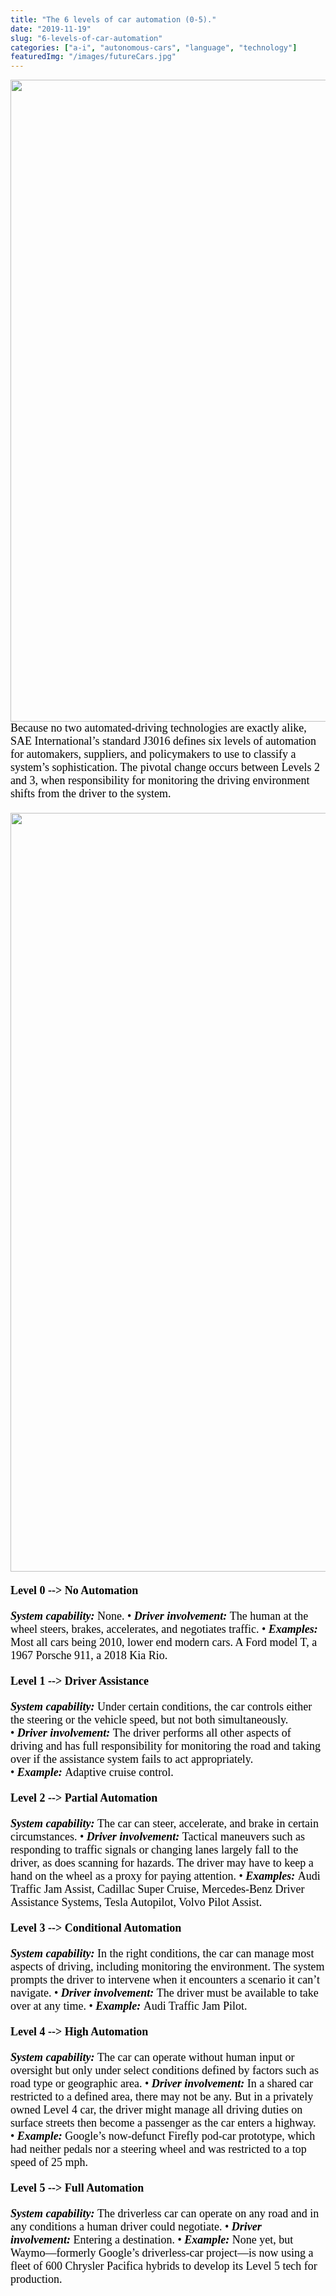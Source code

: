 ```yaml
---
title: "The 6 levels of car automation (0-5)."
date: "2019-11-19"
slug: "6-levels-of-car-automation"
categories: ["a-i", "autonomous-cars", "language", "technology"]
featuredImg: "/images/futureCars.jpg"
---
```


<p class="body-text" style="box-sizing: border-box; margin-top: 0px; margin-bottom: 1.25rem; caret-color: rgb(0, 0, 0); color: rgb(0, 0, 0); font-family: Charter, Georgia, Times, serif; font-size: 18px; font-style: normal; font-variant-caps: normal; font-weight: normal; letter-spacing: normal; orphans: auto; text-align: start; text-indent: 0px; text-transform: none; white-space: normal; widows: auto; word-spacing: 0px; -webkit-tap-highlight-color: rgba(26, 26, 26, 0.301961); -webkit-text-size-adjust: 100%; -webkit-text-stroke-width: 0px; text-decoration: none"><img src="https://ybotman.com/wp-content/uploads/img_0985.jpg" class="aligncenter size-medium wp-image-1005" width="2048" height="1027">Because no two automated-driving technologies are exactly alike, SAE International’s standard J3016 defines six levels of automation for automakers, suppliers, and policymakers to use to classify a system’s sophistication. The pivotal change occurs between Levels 2 and 3, when responsibility for monitoring the driving environment shifts from the driver to the system.</p>
<p class="body-text" style="box-sizing: border-box; margin-top: 0px; margin-bottom: 1.25rem; caret-color: rgb(0, 0, 0); color: rgb(0, 0, 0); font-family: Charter, Georgia, Times, serif; font-size: 18px; font-style: normal; font-variant-caps: normal; font-weight: normal; letter-spacing: normal; orphans: auto; text-align: start; text-indent: 0px; text-transform: none; white-space: normal; widows: auto; word-spacing: 0px; -webkit-tap-highlight-color: rgba(26, 26, 26, 0.301961); -webkit-text-size-adjust: 100%; -webkit-text-stroke-width: 0px; text-decoration: none"><img src="https://ybotman.com/wp-content/uploads/img_0989.jpg" class="size-full wp-image-1021" width="2048" height="1214"></p>
<p class="body-text" style="box-sizing: border-box; margin-top: 0px; margin-bottom: 1.25rem; caret-color: rgb(0, 0, 0); color: rgb(0, 0, 0); font-family: Charter, Georgia, Times, serif; font-size: 18px; font-style: normal; font-variant-caps: normal; font-weight: normal; letter-spacing: normal; orphans: auto; text-align: start; text-indent: 0px; text-transform: none; white-space: normal; widows: auto; word-spacing: 0px; -webkit-tap-highlight-color: rgba(26, 26, 26, 0.301961); -webkit-text-size-adjust: 100%; -webkit-text-stroke-width: 0px; text-decoration: none"><strong style="box-sizing: border-box; font-weight: 700">Level 0 --&gt; No Automation</strong></p>
<p class="body-text" style="box-sizing: border-box; margin-top: 0px; margin-bottom: 1.25rem; caret-color: rgb(0, 0, 0); color: rgb(0, 0, 0); font-family: Charter, Georgia, Times, serif; font-size: 18px; font-style: normal; font-variant-caps: normal; font-weight: normal; letter-spacing: normal; orphans: auto; text-align: start; text-indent: 0px; text-transform: none; white-space: normal; widows: auto; word-spacing: 0px; -webkit-tap-highlight-color: rgba(26, 26, 26, 0.301961); -webkit-text-size-adjust: 100%; -webkit-text-stroke-width: 0px; text-decoration: none"><strong style="box-sizing: border-box; font-weight: 700"><em style="box-sizing: border-box; font-style: italic">System capability:<span class="Apple-converted-space">&nbsp;</span></em></strong>None. •<span class="Apple-converted-space">&nbsp;</span><strong style="box-sizing: border-box; font-weight: 700"><em style="box-sizing: border-box; font-style: italic">Driver involvement:<span class="Apple-converted-space">&nbsp;</span></em></strong>The human at the wheel steers, brakes, accelerates, and negotiates traffic. •<span class="Apple-converted-space">&nbsp;</span><strong style="box-sizing: border-box; font-weight: 700"><em style="box-sizing: border-box; font-style: italic">Examples:</em></strong> Most all cars being 2010, lower end modern cars. A Ford model T, a 1967 Porsche 911, a 2018 Kia Rio.</p>
<p class="body-text" style="box-sizing: border-box; margin-top: 0px; margin-bottom: 1.25rem; caret-color: rgb(0, 0, 0); color: rgb(0, 0, 0); font-family: Charter, Georgia, Times, serif; font-size: 18px; font-style: normal; font-variant-caps: normal; font-weight: normal; letter-spacing: normal; orphans: auto; text-align: start; text-indent: 0px; text-transform: none; white-space: normal; widows: auto; word-spacing: 0px; -webkit-tap-highlight-color: rgba(26, 26, 26, 0.301961); -webkit-text-size-adjust: 100%; -webkit-text-stroke-width: 0px; text-decoration: none"><strong style="box-sizing: border-box; font-weight: 700">Level 1 --&gt; Driver Assistance</strong></p>
<p class="body-text" style="box-sizing: border-box; margin-top: 0px; margin-bottom: 1.25rem; caret-color: rgb(0, 0, 0); color: rgb(0, 0, 0); font-family: Charter, Georgia, Times, serif; font-size: 18px; font-style: normal; font-variant-caps: normal; font-weight: normal; letter-spacing: normal; orphans: auto; text-align: start; text-indent: 0px; text-transform: none; white-space: normal; widows: auto; word-spacing: 0px; -webkit-tap-highlight-color: rgba(26, 26, 26, 0.301961); -webkit-text-size-adjust: 100%; -webkit-text-stroke-width: 0px; text-decoration: none"><strong style="box-sizing: border-box; font-weight: 700"><em style="box-sizing: border-box; font-style: italic">System capability:<span class="Apple-converted-space">&nbsp;</span></em></strong>Under certain conditions, the car controls either the steering or the vehicle speed, but not both simultaneously. •<span class="Apple-converted-space">&nbsp;</span><strong style="box-sizing: border-box; font-weight: 700"><em style="box-sizing: border-box; font-style: italic">Driver involvement:<span class="Apple-converted-space">&nbsp;</span></em></strong>The driver performs all other aspects of driving and has full responsibility for monitoring the road and taking over if the assistance system fails to act appropriately. •<span class="Apple-converted-space">&nbsp;</span><strong style="box-sizing: border-box; font-weight: 700"><em style="box-sizing: border-box; font-style: italic">Example:<span class="Apple-converted-space">&nbsp;</span></em></strong>Adaptive cruise control.</p>
<p class="body-text" style="box-sizing: border-box; margin-top: 0px; margin-bottom: 1.25rem; caret-color: rgb(0, 0, 0); color: rgb(0, 0, 0); font-family: Charter, Georgia, Times, serif; font-size: 18px; font-style: normal; font-variant-caps: normal; font-weight: normal; letter-spacing: normal; orphans: auto; text-align: start; text-indent: 0px; text-transform: none; white-space: normal; widows: auto; word-spacing: 0px; -webkit-tap-highlight-color: rgba(26, 26, 26, 0.301961); -webkit-text-size-adjust: 100%; -webkit-text-stroke-width: 0px; text-decoration: none"><strong style="box-sizing: border-box; font-weight: 700">Level 2 --&gt; Partial Automation</strong></p>
<p class="body-text" style="box-sizing: border-box; margin-top: 0px; margin-bottom: 1.25rem; caret-color: rgb(0, 0, 0); color: rgb(0, 0, 0); font-family: Charter, Georgia, Times, serif; font-size: 18px; font-style: normal; font-variant-caps: normal; font-weight: normal; letter-spacing: normal; orphans: auto; text-align: start; text-indent: 0px; text-transform: none; white-space: normal; widows: auto; word-spacing: 0px; -webkit-tap-highlight-color: rgba(26, 26, 26, 0.301961); -webkit-text-size-adjust: 100%; -webkit-text-stroke-width: 0px; text-decoration: none"><strong style="box-sizing: border-box; font-weight: 700"><em style="box-sizing: border-box; font-style: italic">System capability:<span class="Apple-converted-space">&nbsp;</span></em></strong>The car can steer, accelerate, and brake in certain circumstances. •<span class="Apple-converted-space">&nbsp;</span><strong style="box-sizing: border-box; font-weight: 700"><em style="box-sizing: border-box; font-style: italic">Driver involvement:<span class="Apple-converted-space">&nbsp;</span></em></strong>Tactical maneuvers such as responding to traffic signals or changing lanes largely fall to the driver, as does scanning for hazards. The driver may have to keep a hand on the wheel as a proxy for paying attention. •<span class="Apple-converted-space">&nbsp;</span><strong style="box-sizing: border-box; font-weight: 700"><em style="box-sizing: border-box; font-style: italic">Examples:<span class="Apple-converted-space">&nbsp;</span></em></strong>Audi Traffic Jam Assist, Cadillac Super Cruise, Mercedes-Benz Driver Assistance Systems, Tesla Autopilot, Volvo Pilot Assist.</p>
<p class="body-text" style="box-sizing: border-box; margin-top: 0px; margin-bottom: 1.25rem; caret-color: rgb(0, 0, 0); color: rgb(0, 0, 0); font-family: Charter, Georgia, Times, serif; font-size: 18px; font-style: normal; font-variant-caps: normal; font-weight: normal; letter-spacing: normal; orphans: auto; text-align: start; text-indent: 0px; text-transform: none; white-space: normal; widows: auto; word-spacing: 0px; -webkit-tap-highlight-color: rgba(26, 26, 26, 0.301961); -webkit-text-size-adjust: 100%; -webkit-text-stroke-width: 0px; text-decoration: none"><strong style="box-sizing: border-box; font-weight: 700">Level 3 --&gt; Conditional Automation</strong></p>
<p class="body-text" style="box-sizing: border-box; margin-top: 0px; margin-bottom: 1.25rem; caret-color: rgb(0, 0, 0); color: rgb(0, 0, 0); font-family: Charter, Georgia, Times, serif; font-size: 18px; font-style: normal; font-variant-caps: normal; font-weight: normal; letter-spacing: normal; orphans: auto; text-align: start; text-indent: 0px; text-transform: none; white-space: normal; widows: auto; word-spacing: 0px; -webkit-tap-highlight-color: rgba(26, 26, 26, 0.301961); -webkit-text-size-adjust: 100%; -webkit-text-stroke-width: 0px; text-decoration: none"><strong style="box-sizing: border-box; font-weight: 700"><em style="box-sizing: border-box; font-style: italic">System capability:<span class="Apple-converted-space">&nbsp;</span></em></strong>In the right conditions, the car can manage most aspects of driving, including monitoring the environment. The system prompts the driver to intervene when it encounters a scenario it can’t navigate. •<span class="Apple-converted-space">&nbsp;</span><strong style="box-sizing: border-box; font-weight: 700"><em style="box-sizing: border-box; font-style: italic">Driver involvement:<span class="Apple-converted-space">&nbsp;</span></em></strong>The driver must be available to take over at any time. •<span class="Apple-converted-space">&nbsp;</span><strong style="box-sizing: border-box; font-weight: 700"><em style="box-sizing: border-box; font-style: italic">Example:<span class="Apple-converted-space">&nbsp;</span></em></strong>Audi Traffic Jam Pilot.</p>
<p class="body-text" style="box-sizing: border-box; margin-top: 0px; margin-bottom: 1.25rem; caret-color: rgb(0, 0, 0); color: rgb(0, 0, 0); font-family: Charter, Georgia, Times, serif; font-size: 18px; font-style: normal; font-variant-caps: normal; font-weight: normal; letter-spacing: normal; orphans: auto; text-align: start; text-indent: 0px; text-transform: none; white-space: normal; widows: auto; word-spacing: 0px; -webkit-tap-highlight-color: rgba(26, 26, 26, 0.301961); -webkit-text-size-adjust: 100%; -webkit-text-stroke-width: 0px; text-decoration: none"><strong style="box-sizing: border-box; font-weight: 700">Level 4 --&gt; High Automation</strong></p>
<p class="body-text" style="box-sizing: border-box; margin-top: 0px; margin-bottom: 1.25rem; caret-color: rgb(0, 0, 0); color: rgb(0, 0, 0); font-family: Charter, Georgia, Times, serif; font-size: 18px; font-style: normal; font-variant-caps: normal; font-weight: normal; letter-spacing: normal; orphans: auto; text-align: start; text-indent: 0px; text-transform: none; white-space: normal; widows: auto; word-spacing: 0px; -webkit-tap-highlight-color: rgba(26, 26, 26, 0.301961); -webkit-text-size-adjust: 100%; -webkit-text-stroke-width: 0px; text-decoration: none"><strong style="box-sizing: border-box; font-weight: 700"><em style="box-sizing: border-box; font-style: italic">System capability:<span class="Apple-converted-space">&nbsp;</span></em></strong>The car can operate without human input or oversight but only under select conditions defined by factors such as road type or geographic area. •<span class="Apple-converted-space">&nbsp;</span><strong style="box-sizing: border-box; font-weight: 700"><em style="box-sizing: border-box; font-style: italic">Driver involvement:<span class="Apple-converted-space">&nbsp;</span></em></strong>In a shared car restricted to a defined area, there may not be any. But in a privately owned Level 4 car, the driver might manage all driving duties on surface streets then become a passenger as the car enters a highway. •<span class="Apple-converted-space">&nbsp;</span><strong style="box-sizing: border-box; font-weight: 700"><em style="box-sizing: border-box; font-style: italic">Example:<span class="Apple-converted-space">&nbsp;</span></em></strong>Google’s now-defunct Firefly pod-car prototype, which had neither pedals nor a steering wheel and was restricted to a top speed of 25 mph.</p>
<p class="body-text" style="box-sizing: border-box; margin-top: 0px; margin-bottom: 1.25rem; caret-color: rgb(0, 0, 0); color: rgb(0, 0, 0); font-family: Charter, Georgia, Times, serif; font-size: 18px; font-style: normal; font-variant-caps: normal; font-weight: normal; letter-spacing: normal; orphans: auto; text-align: start; text-indent: 0px; text-transform: none; white-space: normal; widows: auto; word-spacing: 0px; -webkit-tap-highlight-color: rgba(26, 26, 26, 0.301961); -webkit-text-size-adjust: 100%; -webkit-text-stroke-width: 0px; text-decoration: none"><strong style="box-sizing: border-box; font-weight: 700">Level 5 --&gt; Full Automation</strong></p>
<p class="body-text" style="box-sizing: border-box; margin-top: 0px; margin-bottom: 1.25rem; caret-color: rgb(0, 0, 0); color: rgb(0, 0, 0); font-family: Charter, Georgia, Times, serif; font-size: 18px; font-style: normal; font-variant-caps: normal; font-weight: normal; letter-spacing: normal; orphans: auto; text-align: start; text-indent: 0px; text-transform: none; white-space: normal; widows: auto; word-spacing: 0px; -webkit-tap-highlight-color: rgba(26, 26, 26, 0.301961); -webkit-text-size-adjust: 100%; -webkit-text-stroke-width: 0px; text-decoration: none"><strong style="box-sizing: border-box; font-weight: 700"><em style="box-sizing: border-box; font-style: italic">System capability:<span class="Apple-converted-space">&nbsp;</span></em></strong>The driverless car can operate on any road and in any conditions a human driver could negotiate. •<span class="Apple-converted-space">&nbsp;</span><strong style="box-sizing: border-box; font-weight: 700"><em style="box-sizing: border-box; font-style: italic">Driver involvement:<span class="Apple-converted-space">&nbsp;</span></em></strong>Entering a destination. •<span class="Apple-converted-space">&nbsp;</span><strong style="box-sizing: border-box; font-weight: 700"><em style="box-sizing: border-box; font-style: italic">Example:<span class="Apple-converted-space">&nbsp;</span></em></strong>None yet, but Waymo—formerly Google’s driverless-car project—is now using a fleet of 600 Chrysler Pacifica hybrids to develop its Level 5 tech for production.</p>
